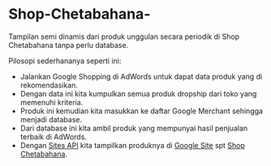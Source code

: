 # Shop-Chetabahana-
Tampilan semi dinamis dari produk unggulan secara periodik di Shop Chetabahana tanpa perlu database.

Pilosopi sederhananya seperti ini:  
- Jalankan Google Shopping di AdWords untuk dapat data produk yang di rekomendasikan.  
- Dengan data ini kita kumpulkan semua produk dropship dari toko yang memenuhi kriteria.  
- Produk ini kemudian kita masukkan ke daftar Google Merchant sehingga menjadi database.  
- Dari database ini kita ambil produk yang mempunyai hasil penjualan terbaik di AdWords.  
- Dengan [Sites API](https://developers.google.com/google-apps/sites/docs/developers_guide) kita tampilkan produknya di [Google Site](http://sites.google.com/) spt [Shop Chetabahana](http://shop.chetabahana.com/).





